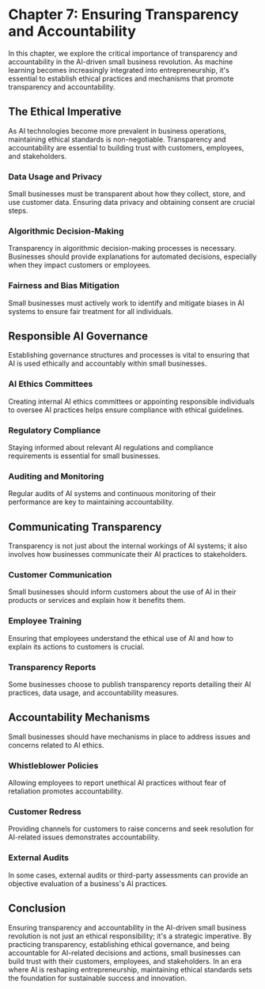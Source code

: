 Chapter 7: Ensuring Transparency and Accountability
===================================================

In this chapter, we explore the critical importance of transparency and accountability in the AI-driven small business revolution. As machine learning becomes increasingly integrated into entrepreneurship, it's essential to establish ethical practices and mechanisms that promote transparency and accountability.

The Ethical Imperative
----------------------

As AI technologies become more prevalent in business operations, maintaining ethical standards is non-negotiable. Transparency and accountability are essential to building trust with customers, employees, and stakeholders.

### **Data Usage and Privacy**

Small businesses must be transparent about how they collect, store, and use customer data. Ensuring data privacy and obtaining consent are crucial steps.

### **Algorithmic Decision-Making**

Transparency in algorithmic decision-making processes is necessary. Businesses should provide explanations for automated decisions, especially when they impact customers or employees.

### **Fairness and Bias Mitigation**

Small businesses must actively work to identify and mitigate biases in AI systems to ensure fair treatment for all individuals.

Responsible AI Governance
-------------------------

Establishing governance structures and processes is vital to ensuring that AI is used ethically and accountably within small businesses.

### **AI Ethics Committees**

Creating internal AI ethics committees or appointing responsible individuals to oversee AI practices helps ensure compliance with ethical guidelines.

### **Regulatory Compliance**

Staying informed about relevant AI regulations and compliance requirements is essential for small businesses.

### **Auditing and Monitoring**

Regular audits of AI systems and continuous monitoring of their performance are key to maintaining accountability.

Communicating Transparency
--------------------------

Transparency is not just about the internal workings of AI systems; it also involves how businesses communicate their AI practices to stakeholders.

### **Customer Communication**

Small businesses should inform customers about the use of AI in their products or services and explain how it benefits them.

### **Employee Training**

Ensuring that employees understand the ethical use of AI and how to explain its actions to customers is crucial.

### **Transparency Reports**

Some businesses choose to publish transparency reports detailing their AI practices, data usage, and accountability measures.

Accountability Mechanisms
-------------------------

Small businesses should have mechanisms in place to address issues and concerns related to AI ethics.

### **Whistleblower Policies**

Allowing employees to report unethical AI practices without fear of retaliation promotes accountability.

### **Customer Redress**

Providing channels for customers to raise concerns and seek resolution for AI-related issues demonstrates accountability.

### **External Audits**

In some cases, external audits or third-party assessments can provide an objective evaluation of a business's AI practices.

Conclusion
----------

Ensuring transparency and accountability in the AI-driven small business revolution is not just an ethical responsibility; it's a strategic imperative. By practicing transparency, establishing ethical governance, and being accountable for AI-related decisions and actions, small businesses can build trust with their customers, employees, and stakeholders. In an era where AI is reshaping entrepreneurship, maintaining ethical standards sets the foundation for sustainable success and innovation.
